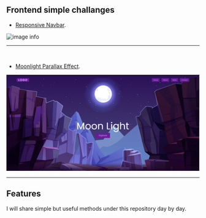 ## Frontend simple challanges

- [Responsive Navbar](https://ugurkarakurt.github.io/Frontend-Challanges/responsive_navbar/).

![image info](responsive_navbar/screenshot.png)
<hr>
<br>

- [Moonlight Parallax Effect](https://ugurkarakurt.github.io/Frontend-Challanges/Moonlight-Parallax-Effect/).

![image info](Moonlight-Parallax-Effect/screenshot.png)
<hr>

## Features

I will share simple but useful methods under this repository day by day.
